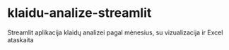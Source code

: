 # klaidu-analize-streamlit
Streamlit aplikacija klaidų analizei pagal mėnesius, su vizualizacija ir Excel ataskaita
